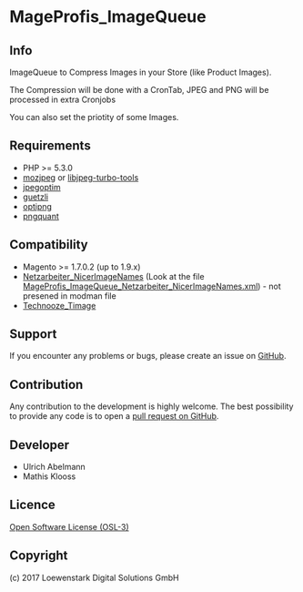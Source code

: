 MageProfis_ImageQueue
===================

Info
-----------
ImageQueue to Compress Images in your Store (like Product Images).

The Compression will be done with a CronTab, JPEG and PNG will be processed in extra Cronjobs

You can also set the priotity of some Images.


Requirements
------------
- PHP >= 5.3.0
- [mozjpeg](https://github.com/mozilla/mozjpeg) or [libjpeg-turbo-tools](https://github.com/libjpeg-turbo/libjpeg-turbo)
- [jpegoptim](https://github.com/tjko/jpegoptim)
- [guetzli](https://github.com/google/guetzli)
- [optipng](http://optipng.sourceforge.net/)
- [pngquant](https://github.com/pornel/pngquant)

Compatibility
-------------
- Magento >= 1.7.0.2 (up to 1.9.x)
- [Netzarbeiter_NicerImageNames](https://github.com/Vinai/nicer-image-names) (Look at the file [MageProfis_ImageQueue_Netzarbeiter_NicerImageNames.xml](https://github.com/mageprofis/MageProfis_ImageQueue/blob/master/MageProfis_ImageQueue_Netzarbeiter_NicerImageNames.xml)) - not presened in modman file
- [Technooze_Timage](https://github.com/dbashyal/Magento-resize-category-images)

Support
-------
If you encounter any problems or bugs, please create an issue on [GitHub](https://github.com/mageprofis/MageProfis_ImageQueue/issues).

Contribution
------------
Any contribution to the development is highly welcome. The best possibility to provide any code is to open a [pull request on GitHub](https://help.github.com/articles/using-pull-requests).

Developer
---------
* Ulrich Abelmann
* Mathis Klooss

Licence
-------
[Open Software License (OSL-3)](http://opensource.org/licenses/osl-3.0.php)

Copyright
---------
(c) 2017 Loewenstark Digital Solutions GmbH